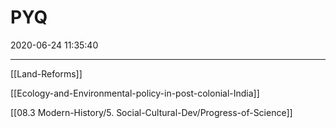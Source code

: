 ﻿# PYQ
2020-06-24 11:35:40
            
---

[[Land-Reforms]]

[[Ecology-and-Environmental-policy-in-post-colonial-India]]

[[08.3 Modern-History/5. Social-Cultural-Dev/Progress-of-Science]]










